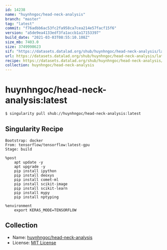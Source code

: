 ```yaml
---
id: 14238
name: "huynhngoc/head-neck-analysis"
branch: "master"
tag: "latest"
commit: "f76adbb6ac53fc2fa958ca7cea214e57facf15f6"
version: "a5de9ea4133edf3fa1accb1a17153397"
build_date: "2021-03-03T08:55:10.108Z"
size_mb: 7403.0
size: 3749998623
sif: "https://datasets.datalad.org/shub/huynhngoc/head-neck-analysis/latest/2021-03-03-f76adbb6-a5de9ea4/a5de9ea4133edf3fa1accb1a17153397.sif"
url: https://datasets.datalad.org/shub/huynhngoc/head-neck-analysis/latest/2021-03-03-f76adbb6-a5de9ea4/
recipe: https://datasets.datalad.org/shub/huynhngoc/head-neck-analysis/latest/2021-03-03-f76adbb6-a5de9ea4/Singularity
collection: huynhngoc/head-neck-analysis
---
```


# huynhngoc/head-neck-analysis:latest

```bash
$ singularity pull shub://huynhngoc/head-neck-analysis:latest
```

## Singularity Recipe

```singularity
Bootstrap: docker
From: tensorflow/tensorflow:latest-gpu
Stage: build

%post
    apt update -y
    apt upgrade -y
    pip install ipython
    pip install deoxys
    pip install comet-ml
    pip install scikit-image
    pip install scikit-learn
    pip install mypy
    pip install nptyping

%environment
    export KERAS_MODE=TENSORFLOW
```

## Collection

 - Name: [huynhngoc/head-neck-analysis](https://github.com/huynhngoc/head-neck-analysis)
 - License: [MIT License](https://api.github.com/licenses/mit)

